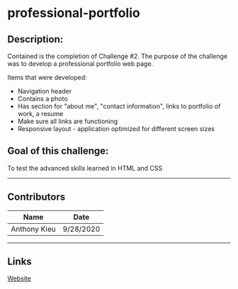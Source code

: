 # professional-portfolio

## Description:

Contained is the completion of Challenge #2.  The purpose of the challenge was to develop a professional portfolio web page.

Items that were developed:

* Navigation header
* Contains a photo
* Has section for "about me", "contact information", links to portfolio of work, a resume
* Make sure all links are functioning
* Responsive layout - application optimized for different screen sizes

## Goal of this challenge:

To test the advanced skills learned in HTML and CSS

---

## Contributors

|   Name                 |         Date     
|------------------------|------------------------|
|Anthony Kieu            |     9/28/2020

---

## Links

[Website](https://anthonykieu.github.io/professional-portfolio/)